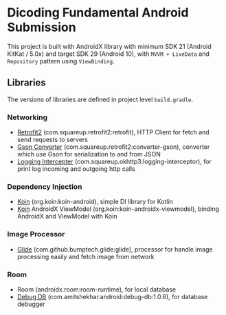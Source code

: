 # Dicoding Fundamental Android Submission

This project is built with AndroidX library with minimum SDK 21 (Android KitKat / 5.0x) and target SDK 29 (Android 10), with `MVVM + LiveData` and `Repository` pattern using `ViewBinding`.


## Libraries

The versions of libraries are defined in project level `build.gradle`.

### Networking
* [Retrofit2](https://square.github.io/retrofit/) (com.squareup.retrofit2:retrofit), HTTP Client for fetch and send requests to servers
* [Gson Converter](https://github.com/square/retrofit/tree/master/retrofit-converters/gson) (com.squareup.retrofit2:converter-gson), converter which use Gson for serialization to and from JSON
* [Logging Intercepter](https://github.com/square/okhttp/tree/master/okhttp-logging-interceptor) (com.squareup.okhttp3:logging-interceptor), for print log incoming and outgoing http calls

### Dependency Injection
* [Koin](https://insert-koin.io/) (org.koin:koin-android), simple DI library for Kotlin
* [Koin](https://insert-koin.io/docs/2.0/getting-started/android-viewmodel/) AndroidX ViewModel (org.koin:koin-androidx-viewmodel), binding AndroidX and ViewModel with Koin 

### Image Processor
* [Glide](https://github.com/bumptech/glide) (com.github.bumptech.glide:glide), processor for handle image processing easily and fetch image from network

### Room
* Room (androidx.room:room-runtime), for local database
* [Debug DB](https://github.com/amitshekhariitbhu/Android-Debug-Database) (com.amitshekhar.android:debug-db:1.0.6), for database debugger
